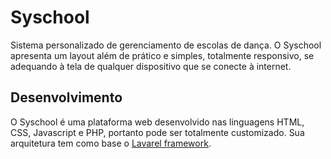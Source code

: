 # Syschool

Sistema personalizado de gerenciamento de escolas de dança. O Syschool apresenta um layout além de prático e simples, totalmente responsivo, se adequando à tela de qualquer dispositivo que se conecte à internet.

## Desenvolvimento

O Syschool é uma plataforma web desenvolvido nas linguagens HTML, CSS, Javascript e PHP, portanto pode ser totalmente customizado. 
Sua arquitetura tem como base o [Lavarel framework](https://laravel.com/).